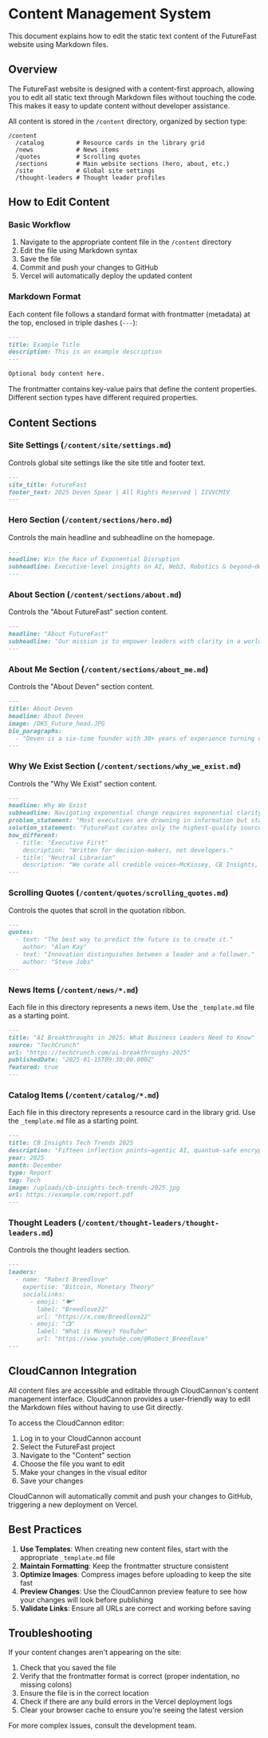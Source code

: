 # Content Management System

This document explains how to edit the static text content of the FutureFast website using Markdown files.

## Overview

The FutureFast website is designed with a content-first approach, allowing you to edit all static text through Markdown files without touching the code. This makes it easy to update content without developer assistance.

All content is stored in the `/content` directory, organized by section type:

```
/content
  /catalog         # Resource cards in the library grid
  /news            # News items
  /quotes          # Scrolling quotes
  /sections        # Main website sections (hero, about, etc.)
  /site            # Global site settings
  /thought-leaders # Thought leader profiles
```

## How to Edit Content

### Basic Workflow

1. Navigate to the appropriate content file in the `/content` directory
2. Edit the file using Markdown syntax
3. Save the file
4. Commit and push your changes to GitHub
5. Vercel will automatically deploy the updated content

### Markdown Format

Each content file follows a standard format with frontmatter (metadata) at the top, enclosed in triple dashes (`---`):

```markdown
---
title: Example Title
description: This is an example description
---

Optional body content here.
```

The frontmatter contains key-value pairs that define the content properties. Different section types have different required properties.

## Content Sections

### Site Settings (`/content/site/settings.md`)

Controls global site settings like the site title and footer text.

```markdown
---
site_title: FutureFast
footer_text: 2025 Deven Spear | All Rights Reserved | IIVVCMIV
---
```

### Hero Section (`/content/sections/hero.md`)

Controls the main headline and subheadline on the homepage.

```markdown
---
headline: Win the Race of Exponential Disruption
subheadline: Executive-level insights on AI, Web3, Robotics & beyond—delivered in minutes, not years
---
```

### About Section (`/content/sections/about.md`)

Controls the "About FutureFast" section content.

```markdown
---
headline: "About FutureFast"
subheadline: "Our mission is to empower leaders with clarity in a world of exponential change."
---
```

### About Me Section (`/content/sections/about_me.md`)

Controls the "About Deven" section content.

```markdown
---
title: About Deven
headline: About Deven
image: /DKS_Future_head.JPG
bio_paragraphs:
  - "Deven is a six-time founder with 30+ years of experience turning disruption into scalable opportunity. With deep expertise across real estate development, emerging tech (AI, Blockchain, Web3), and wellness innovation, he builds ventures that bridge physical and digital worlds."
---
```

### Why We Exist Section (`/content/sections/why_we_exist.md`)

Controls the "Why We Exist" section content.

```markdown
---
headline: Why We Exist
subheadline: Navigating exponential change requires exponential clarity.
problem_statement: "Most executives are drowning in information but starving for insight. The signal-to-noise ratio is worse than ever."
solution_statement: "FutureFast curates only the highest-quality sources, distills complex topics into executive summaries, and delivers them in a mobile-first experience."
how_different:
  - title: "Executive First"
    description: "Written for decision‑makers, not developers."
  - title: "Neutral Librarian"
    description: "We curate all credible voices—McKinsey, CB Insights, podcasts, whitepapers—so you don't have to."
---
```

### Scrolling Quotes (`/content/quotes/scrolling_quotes.md`)

Controls the quotes that scroll in the quotation ribbon.

```markdown
---
quotes:
  - text: "The best way to predict the future is to create it."
    author: "Alan Kay"
  - text: "Innovation distinguishes between a leader and a follower."
    author: "Steve Jobs"
---
```

### News Items (`/content/news/*.md`)

Each file in this directory represents a news item. Use the `_template.md` file as a starting point.

```markdown
---
title: "AI Breakthroughs in 2025: What Business Leaders Need to Know"
source: "TechCrunch"
url: "https://techcrunch.com/ai-breakthroughs-2025"
publishedDate: "2025-01-15T09:30:00.000Z"
featured: true
---
```

### Catalog Items (`/content/catalog/*.md`)

Each file in this directory represents a resource card in the library grid. Use the `_template.md` file as a starting point.

```markdown
---
title: CB Insights Tech Trends 2025
description: "Fifteen inflection points—agentic AI, quantum-safe encryption, ambient robotics, bio-foundries—mapped via funding, patent, and hiring signals."
year: 2025
month: December
type: Report
tag: Tech
image: /uploads/cb-insights-tech-trends-2025.jpg
url: https://example.com/report.pdf
---
```

### Thought Leaders (`/content/thought-leaders/thought-leaders.md`)

Controls the thought leaders section.

```markdown
---
leaders:
  - name: "Robert Breedlove"
    expertise: "Bitcoin, Monetary Theory"
    socialLinks:
      - emoji: "🐦"
        label: "Breedlove22"
        url: "https://x.com/Breedlove22"
      - emoji: "📺"
        label: "What is Money? YouTube"
        url: "https://www.youtube.com/@Robert_Breedlove"
---
```

## CloudCannon Integration

All content files are accessible and editable through CloudCannon's content management interface. CloudCannon provides a user-friendly way to edit the Markdown files without having to use Git directly.

To access the CloudCannon editor:

1. Log in to your CloudCannon account
2. Select the FutureFast project
3. Navigate to the "Content" section
4. Choose the file you want to edit
5. Make your changes in the visual editor
6. Save your changes

CloudCannon will automatically commit and push your changes to GitHub, triggering a new deployment on Vercel.

## Best Practices

1. **Use Templates**: When creating new content files, start with the appropriate `_template.md` file
2. **Maintain Formatting**: Keep the frontmatter structure consistent
3. **Optimize Images**: Compress images before uploading to keep the site fast
4. **Preview Changes**: Use the CloudCannon preview feature to see how your changes will look before publishing
5. **Validate Links**: Ensure all URLs are correct and working before saving

## Troubleshooting

If your content changes aren't appearing on the site:

1. Check that you saved the file
2. Verify that the frontmatter format is correct (proper indentation, no missing colons)
3. Ensure the file is in the correct location
4. Check if there are any build errors in the Vercel deployment logs
5. Clear your browser cache to ensure you're seeing the latest version

For more complex issues, consult the development team.
